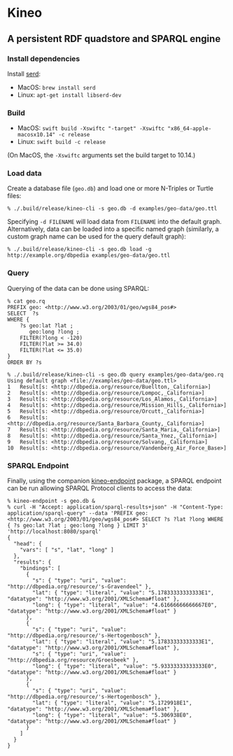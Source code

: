 # Kineo

## A persistent RDF quadstore and SPARQL engine

### Install dependencies

Install [serd](http://drobilla.net/software/serd):

* MacOS: `brew install serd`
* Linux: `apt-get install libserd-dev`

### Build

* MacOS: `swift build -Xswiftc "-target" -Xswiftc "x86_64-apple-macosx10.14" -c release`
* Linux: `swift build -c release`

(On MacOS, the `-Xswiftc` arguments set the build target to 10.14.)

### Load data

Create a database file (`geo.db`) and load one or more N-Triples or Turtle files:

```
% ./.build/release/kineo-cli -s geo.db -d examples/geo-data/geo.ttl
```

Specifying `-d FILENAME` will load data from `FILENAME` into the default graph.
Alternatively, data can be loaded into a specific named graph (similarly, a
custom graph name can be used for the query default graph):

```
% ./.build/release/kineo-cli -s geo.db load -g http://example.org/dbpedia examples/geo-data/geo.ttl
```

### Query

Querying of the data can be done using SPARQL:

```
% cat geo.rq
PREFIX geo: <http://www.w3.org/2003/01/geo/wgs84_pos#>
SELECT  ?s
WHERE {
	?s geo:lat ?lat ;
	   geo:long ?long ;
	FILTER(?long < -120)
	FILTER(?lat >= 34.0)
	FILTER(?lat <= 35.0)
}
ORDER BY ?s

% ./.build/release/kineo-cli -s geo.db query examples/geo-data/geo.rq
Using default graph <file://examples/geo-data/geo.ttl>
1	Result[s: <http://dbpedia.org/resource/Buellton,_California>]
2	Result[s: <http://dbpedia.org/resource/Lompoc,_California>]
3	Result[s: <http://dbpedia.org/resource/Los_Alamos,_California>]
4	Result[s: <http://dbpedia.org/resource/Mission_Hills,_California>]
5	Result[s: <http://dbpedia.org/resource/Orcutt,_California>]
6	Result[s: <http://dbpedia.org/resource/Santa_Barbara_County,_California>]
7	Result[s: <http://dbpedia.org/resource/Santa_Maria,_California>]
8	Result[s: <http://dbpedia.org/resource/Santa_Ynez,_California>]
9	Result[s: <http://dbpedia.org/resource/Solvang,_California>]
10	Result[s: <http://dbpedia.org/resource/Vandenberg_Air_Force_Base>]
```

### SPARQL Endpoint

Finally, using the companion [kineo-endpoint](https://github.com/kasei/kineo-endpoint) package,
a SPARQL endpoint can be run allowing SPARQL Protocol clients to access the data:

```
% kineo-endpoint -s geo.db &
% curl -H "Accept: application/sparql-results+json" -H "Content-Type: application/sparql-query" --data 'PREFIX geo: <http://www.w3.org/2003/01/geo/wgs84_pos#> SELECT ?s ?lat ?long WHERE { ?s geo:lat ?lat ; geo:long ?long } LIMIT 3' 'http://localhost:8080/sparql'
{
  "head": {
    "vars": [ "s", "lat", "long" ]
  },
  "results": {
    "bindings": [
      {
        "s": { "type": "uri", "value": "http://dbpedia.org/resource/'s-Gravendeel" },
        "lat": { "type": "literal", "value": "5.17833333333333E1", "datatype": "http://www.w3.org/2001/XMLSchema#float" },
        "long": { "type": "literal", "value": "4.61666666666667E0", "datatype": "http://www.w3.org/2001/XMLSchema#float" }
      },
      {
        "s": { "type": "uri", "value": "http://dbpedia.org/resource/'s-Hertogenbosch" },
        "lat": { "type": "literal", "value": "5.17833333333333E1", "datatype": "http://www.w3.org/2001/XMLSchema#float" },
        "s": { "type": "uri", "value": "http://dbpedia.org/resource/Groesbeek" },
        "long": { "type": "literal", "value": "5.93333333333333E0", "datatype": "http://www.w3.org/2001/XMLSchema#float" }
      },
      {
        "s": { "type": "uri", "value": "http://dbpedia.org/resource/'s-Hertogenbosch" },
        "lat": { "type": "literal", "value": "5.1729918E1", "datatype": "http://www.w3.org/2001/XMLSchema#float" },
        "long": { "type": "literal", "value": "5.306938E0", "datatype": "http://www.w3.org/2001/XMLSchema#float" }
      }
    ]
  }
}
```
